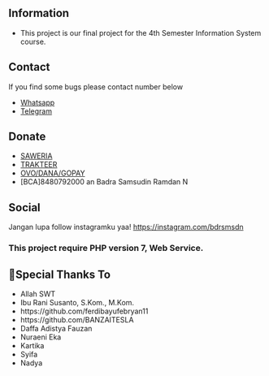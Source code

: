 ## Information

- This project is our final project for the 4th Semester Information System course.

## Contact

If you find some bugs please contact number below

- [Whatsapp](https://wa.me/6281281817375)
- [Telegram](https://t.me/bdrsmsdn)

## Donate

- [SAWERIA](https://saweria.co/bdrsmsdn)
- [TRAKTEER](https://trakteer.id/bdrsmsdn)
- [OVO/DANA/GOPAY](081281817375)
- [BCA]8480792000 an Badra Samsudin Ramdan N

## Social

Jangan lupa follow instagramku yaa! https://instagram.com/bdrsmsdn

### This project require PHP version 7, Web Service.

## 🙏Special Thanks To

<ul>
<li>Allah SWT<br>
<li>Ibu Rani Susanto, S.Kom., M.Kom.<br>
<li>https://github.com/ferdibayufebryan11<br>
<li>https://github.com/BANZAITESLA<br>
<li>Daffa Adistya Fauzan<br>
<li>Nuraeni Eka<br>
<li>Kartika<br>
<li>Syifa<br>
<li>Nadya<br>
</li>
